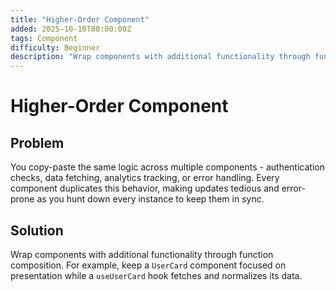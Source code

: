 ```yaml
---
title: "Higher-Order Component"
added: 2025-10-10T00:00:00Z
tags: Component
difficulty: Beginner
description: "Wrap components with additional functionality through function composition."
---
```

# Higher-Order Component

## Problem

You copy-paste the same logic across multiple components - authentication checks, data fetching, analytics tracking, or error handling. Every component duplicates this behavior, making updates tedious and error-prone as you hunt down every instance to keep them in sync.

## Solution

Wrap components with additional functionality through function composition. For example, keep a `UserCard` component focused on presentation while a `useUserCard` hook fetches and normalizes its data.
